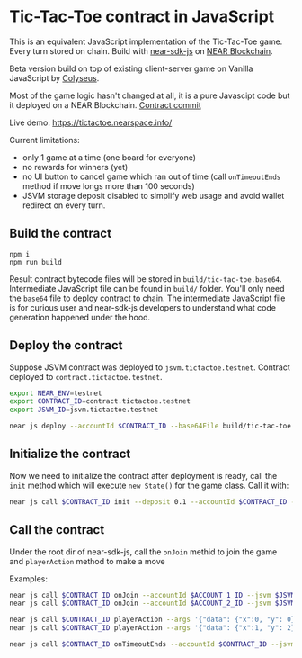 # Tic-Tac-Toe contract in JavaScript

This is an equivalent JavaScript implementation of the Tic-Tac-Toe game. Every turn stored on chain. Build with [near-sdk-js](https://github.com/near/near-sdk-js) on [NEAR Blockchain](https://near.org).

Beta version build on top of existing client-server game on Vanilla JavaScript by [Colyseus](https://github.com/endel/colyseus-tic-tac-toe).

Most of the game logic hasn't changed at all, it is a pure Javascipt code but it deployed on a NEAR Blockchain. [Contract commit](https://github.com/zavodil/colyseus-tic-tac-toe/commit/b9a3127b988350248bba32c66970b1b12713102b?diff=unified)

Live demo: https://tictactoe.nearspace.info/

Current limitations:
- only 1 game at a time (one board for everyone)
- no rewards for winners (yet)
- no UI button to cancel game which ran out of time (call `onTimeoutEnds` method if move longs more than 100 seconds)
- JSVM storage deposit disabled to simplify web usage and avoid wallet redirect on every turn.

## Build the contract
```
npm i
npm run build
```

Result contract bytecode files will be stored in `build/tic-tac-toe.base64`. Intermediate JavaScript file can be found in `build/` folder. You'll only need the `base64` file to deploy contract to chain. The intermediate JavaScript file is for curious user and near-sdk-js developers to understand what code generation happened under the hood.

## Deploy the contract

Suppose JSVM contract was deployed to `jsvm.tictactoe.testnet`. Contract deployed to `contract.tictactoe.testnet`. 

```sh
export NEAR_ENV=testnet
export CONTRACT_ID=contract.tictactoe.testnet
export JSVM_ID=jsvm.tictactoe.testnet

near js deploy --accountId $CONTRACT_ID --base64File build/tic-tac-toe.base64 --deposit 0.2 --jsvm $JSVM_ID
```

## Initialize the contract

Now we need to initialize the contract after deployment is ready, call the `init` method which will execute `new State()` for the game class.
Call it with:

```sh
near js call $CONTRACT_ID init --deposit 0.1 --accountId $CONTRACT_ID --jsvm $JSVM_ID
```

## Call the contract
Under the root dir of near-sdk-js, call the `onJoin` methid to join the game and `playerAction` method to make a move

Examples:
```sh
near js call $CONTRACT_ID onJoin --accountId $ACCOUNT_1_ID --jsvm $JSVM_ID --deposit 0.05
near js call $CONTRACT_ID onJoin --accountId $ACCOUNT_2_ID --jsvm $JSVM_ID --deposit 0.05

near js call $CONTRACT_ID playerAction --args '{"data": {"x":0, "y": 0}}' --deposit 0.1 $ACCOUNT_1_ID --jsvm $JSVM_ID
near js call $CONTRACT_ID playerAction --args '{"data": {"x":1, "y": 2}}' --deposit 0.1 $ACCOUNT_2_ID --jsvm $JSVM_ID

near js call $CONTRACT_ID onTimeoutEnds --accountId $CONTRACT_ID --jsvm $JSVM_ID
```
